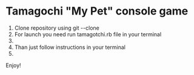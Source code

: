 <h1>Tamagochi "My Pet" console game</h1>

<ol>
<li>Clone repository using git --clone</li>
<li>For launch you need run tamagotchi.rb file in your terminal<li>
<li>Than just follow instructions in your terminal<li>
</ol>

<p>Enjoy!</p>
